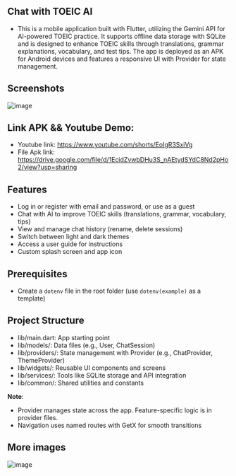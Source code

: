 ## Chat with TOEIC AI

- This is a mobile application built with Flutter, utilizing the Gemini API for AI-powered TOEIC practice. It supports offline data storage with SQLite and is designed to enhance TOEIC skills through translations, grammar explanations, vocabulary, and test tips. The app is deployed as an APK for Android devices and features a responsive UI with Provider for state management.
## Screenshots
![image](https://github.com/user-attachments/assets/5daf7d84-7229-4a9e-baf9-bc2119281e26)

## Link APK && Youtube Demo: 
-	Youtube link: https://www.youtube.com/shorts/EoIgR3SxiVg
-	File Apk link: https://drive.google.com/file/d/1EcidZvwbDHu3S_nAEtydSYdC8Nd2pHo2/view?usp=sharing

## Features
- Log in or register with email and password, or use as a guest
- Chat with AI to improve TOEIC skills (translations, grammar, vocabulary, tips)
- View and manage chat history (rename, delete sessions)
- Switch between light and dark themes
- Access a user guide for instructions
- Custom splash screen and app icon

## Prerequisites
- Create a `dotenv` file in the root folder (use `dotenv(example)` as a template)


## Project Structure
- lib/main.dart: App starting point
- lib/models/: Data files (e.g., User, ChatSession)
- lib/providers/: State management with Provider (e.g., ChatProvider, ThemeProvider)
- lib/widgets/: Reusable UI components and screens
- lib/services/: Tools like SQLite storage and API integration
- lib/common/: Shared utilities and constants

**Note**:
- Provider manages state across the app. Feature-specific logic is in provider files.
- Navigation uses named routes with GetX for smooth transitions


## More images 

![image](https://github.com/user-attachments/assets/3d818928-323b-4fa9-8853-abfeae4a1a45)






